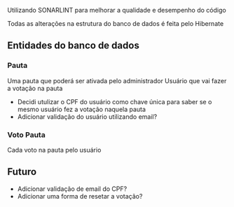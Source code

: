Utilizando SONARLINT para melhorar a qualidade e desempenho do código

Todas as alterações na estrutura do banco de dados é feita pelo Hibernate

## Entidades do banco de dados

### Pauta
Uma pauta que poderá ser ativada pelo administrador
Usuário que vai fazer a votação na pauta
- Decidi utulizar o CPF do usuário como chave única para saber se o mesmo usuário fez a votação naquela pauta
- Adicionar validação do usuário utilizando email?

### Voto Pauta
Cada voto na pauta pelo usuário

## Futuro
- Adicionar validação de email do CPF?
- Adicionar uma forma de resetar a votação?
